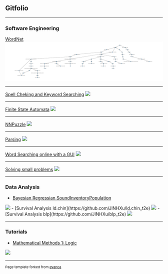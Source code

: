 ## Gitfolio

---

### Software Engineering 

[WordNet](https://github.com/JINHXu/WordNet)
<img src="images/dog_horse-graph.png?raw=true"/>

---
[Spell Cheking and Keyword Searching](https://github.com/JINHXu/spellchecker)
<img src="images/dummy_thumbnail.jpg?raw=true"/>

---
[Finite State Automata](https://github.com/JINHXu/FSA)
<img src="images/dummy_thumbnail.jpg?raw=true"/>

---
[NNPuzzle](https://github.com/JINHXu/NNpuzzle)
<img src="images/dummy_thumbnail.jpg?raw=true"/>

---
[Parsing](https://github.com/JINHXu/Cons2DepConv)
<img src="images/dummy_thumbnail.jpg?raw=true"/>

---
[Word Searching online with a GUI](https://github.com/JINHXu/WordSearcherNGUI)
<img src="images/dummy_thumbnail.jpg?raw=true"/>

---
[Solving small problems](https://github.com/JINHXu/problemsolving)
<img src="images/dummy_thumbnail.jpg?raw=true"/>

---
### Data Analysis

- [Bayesian Regressian SoundInventoryPopulation](https://github.com/JINHXu/soundInventoryPopulation)
<img src="images/dummy_thumbnail.jpg?raw=true"/>
- [Survival Analysis ld.chin](https://github.com/JINHXu/ld.chin_t2e)
<img src="images/dummy_thumbnail.jpg?raw=true"/>
- [Survival Analysis blp](https://github.com/JINHXu/blp_t2e)
<img src="images/dummy_thumbnail.jpg?raw=true"/>

---


### Tutorials

- [Mathematical Methods 1: Logic](https://github.com/JINHXu/Mathematical-Methods-I-WS1920-Tutorial.github.io)
<img src="images/dummy_thumbnail.jpg?raw=true"/>


---
<p style="font-size:11px">Page template forked from <a href="https://github.com/evanca/quick-portfolio">evanca</a></p>
<!-- Remove above link if you don't want to attibute -->
